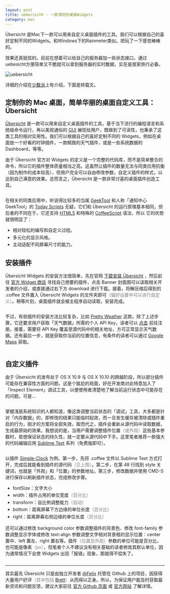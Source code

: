 ```yaml
---
layout: post
title: uebersicht - 一款漂亮的桌面Widgets
category: mac
---
```


Übersicht 是Mac下一款可以用来自定义桌面插件的工具。我们可以根据自己的喜好定制不同的Widgets。和Windows下的Rainmeter类似。把玩了一下感觉棒棒的。

效果还真挺炫的。目前在想着可以给自己的服务器加一些状态接口，通过uebesicht方便简单又干脆就可以拿到服务器的实时数据，实在是居家旅行必备。



![uebersicht](http://7vigrt.com1.z0.glb.clouddn.com/desktopScreenShot.png)

详细的介绍在[少数派](http://sspai.com/28020)上有介绍，下面是转载文。

## 定制你的 Mac 桌面，简单华丽的桌面自定义工具：Übersicht

<div class="clearfix typo content">
                            <p><a href="http://tracesof.net/uebersicht/" target="_blank">Übersicht</a>&nbsp;是一款可以用来自定义桌面插件的工具，基于当下流行的编程语言和系统级命令运行，再以美观通俗的 <a href="http://zh.wikipedia.org/zh/%E5%9B%BE%E5%BD%A2%E7%94%A8%E6%88%B7%E7%95%8C%E9%9D%A2" target="_blank">GUI</a>&nbsp;展现给用户，既做到了可读性，也秉承了这类工具的相对实用性。我们可以根据自己的喜好定制不同的 Widgets，例如在桌面放一个好看的时钟插件，一款精致的天气插件，或是一些系统数据的 Dashboard，等等。</p>
<p>由于 Übersicht 官方对 Widgets 的定义是一个完整的代码库，而不是简单整合的命令，所以它的插件整体质量相当之高。这虽然让插件的数量无法与同类应用抗衡（因为制作的成本较高），但用户完全可以自由修改参数，自定义插件的样式，以达到自己满意的效果。总而言之，Übersicht 是一款非常讨喜的桌面插件创造工具。</p>
<p style="text-align: center;"><a class="imagelightbox" href="http://cdn.sspai.com/attachment/thumbnail/2015/01/19/61691b7dfad35013aefc4055ecb73b52_mw_800_wm_1_wmp_3.jpg"><img class="lazy" alt="" src="http://cdn.sspai.com/attachment/thumbnail/2015/01/19/61691b7dfad35013aefc4055ecb73b52_mw_800_wm_1_wmp_3.jpg?q90" data-src="http://cdn.sspai.com/attachment/thumbnail/2015/01/19/61691b7dfad35013aefc4055ecb73b52_mw_800_wm_1_wmp_3.jpg?q90" style="opacity: 1;"></a></p>
<p>在相关的同类应用中，听说得比较多的当属 <a href="http://projects.tynsoe.org/en/geektool/" target="_blank">GeekTool</a>&nbsp;和人称「通知中心 GeekTool」的 <a href="../27662" target="_blank">Today Scripts</a>&nbsp;无疑，它们和 Übersicht 的运行原理基本相同，但后者的不同在于，它还支持 <a href="http://zh.wikipedia.org/zh/HTML5" target="_blank">HTML5</a>&nbsp;和特殊的 <a href="https://github.com/felixhageloh/uebersicht#readme" target="_blank">CoffeeScript</a>&nbsp;语法，所以 它的优势就很明显了：</p>
<ul>
<li><span style="line-height: 1.6;">相对轻松的编写和自定义过程。</span></li>
<li><span style="line-height: 1.6;">多元化的显示风格。</span></li>
<li><span style="line-height: 1.6;">主动适配不同屏幕尺寸的能力。</span></li>
</ul>
<h2>安装插件</h2>
<p>Übersicht Widgets 的安装方法很简单，先在官网&nbsp;<a href="http://tracesof.net/uebersicht/" target="_blank">下载安装 Übersicht</a>&nbsp;，然后前往&nbsp;<a href="http://tracesof.net/uebersicht-widgets/" target="_blank">官方 Widget 商店</a>&nbsp;寻找自己想要的插件，点击 Banner 封面图可以读取相关开发者的介绍，或直接通过右下方 download 进行下载。接着，将解压缩后得到的 .coffee 文件置入 Übersicht Widgets 的文件夹即可<span style="color: #808080;">（偏好设置中可以进行自定义）</span>。稍等片刻，桌面插件就会被主程序自动读取，安装完成。</p>
<p style="text-align: center;"><a class="imagelightbox" href="http://cdn.sspai.com/attachment/thumbnail/2015/01/19/36227647ea22131f99089d62076636ff_mw_800_wm_1_wmp_3.jpg"><img class="lazy" alt="" src="http://cdn.sspai.com/attachment/thumbnail/2015/01/19/36227647ea22131f99089d62076636ff_mw_800_wm_1_wmp_3.jpg?q90" data-src="http://cdn.sspai.com/attachment/thumbnail/2015/01/19/36227647ea22131f99089d62076636ff_mw_800_wm_1_wmp_3.jpg?q90" style="opacity: 1;"></a></p>
<p>不过，有些插件的安装方法比较复杂，比如 <a href="https://github.com/felixhageloh/uebersicht-widgets/tree/master/pretty-weather" target="_blank">Pretty Weather</a>&nbsp;这款。除了上述步骤，它还要求用户获取「天气数据」所需的个人 API Key，读者可以 <a href="https://developer.forecast.io/" target="_blank">点击</a>&nbsp;前往注册。接着，需要将 API Key 覆盖至源代码中的相关地址，方可正常显示天气数据。还有最后一步，就是获取你当前的位置信息，有条件的读者可以通过 <a href="https://www.google.com/maps" target="_blank">Google Maps</a>&nbsp;获取。</p>
<p style="text-align: center;"><a class="imagelightbox" href="http://cdn.sspai.com/attachment/thumbnail/2015/01/19/177cd29bb748af32cfbfb61869ffa6d3_mw_800_wm_1_wmp_3.jpg"><img class="lazy" alt="" src="http://cdn.sspai.com/attachment/thumbnail/2015/01/19/177cd29bb748af32cfbfb61869ffa6d3_mw_800_wm_1_wmp_3.jpg?q90" data-src="http://cdn.sspai.com/attachment/thumbnail/2015/01/19/177cd29bb748af32cfbfb61869ffa6d3_mw_800_wm_1_wmp_3.jpg?q90" style="opacity: 1;"></a></p>
<h2>自定义插件</h2>
<p>由于 Übersicht 的发布处于 OS X 10.9 与 OS X 10.10 的跨越阶段，所以部分插件可能存在兼容性方面的问题。这是个尴尬的局面，好在开发商对此特意加入了「Inspect Element」调试工具，以便使用者清楚地了解当前运行状态中可能存在的问题。可是...</p>
<p style="text-align: center;"><a class="imagelightbox" href="http://cdn.sspai.com/attachment/thumbnail/2015/01/19/91c82cbb7f45b89ffb409a4ad5a98eba_mw_800_wm_1_wmp_3.jpg"><img class="lazy" alt="" src="http://cdn.sspai.com/attachment/thumbnail/2015/01/19/91c82cbb7f45b89ffb409a4ad5a98eba_mw_800_wm_1_wmp_3.jpg?q90" data-src="http://cdn.sspai.com/attachment/thumbnail/2015/01/19/91c82cbb7f45b89ffb409a4ad5a98eba_mw_800_wm_1_wmp_3.jpg?q90" style="opacity: 1;"></a></p>
<p>掌握浅层系统知识的人都知道，像这类调整当前状态的「调试」工具，大多都是针对「内存数据」的，即修改的结果只能临时起效，而一旦发生缓存被清除或插件重启的行为，刚才的方案将全部失效，取而代之，插件会重新从源代码中读取数据，生成最原始的效果。我想说的是，当用户需要调整插件位置<span style="color: #808080;">（或外观）</span>这些基本参数时，若想保证状态的持久性，就一定要从源代码中下手。这里笔者推荐一款强大的代码编辑应用 <a href="http://www.sublimetext.com/" target="_blank">Sublime Text</a>&nbsp;系列（免费版即可）。</p>
<p style="text-align: center;"><a class="imagelightbox" href="http://cdn.sspai.com/attachment/thumbnail/2015/01/19/ea15b8cb6041d001ff284c42fc014d9a_mw_800_wm_1_wmp_3.jpg"><img class="lazy" alt="" src="http://cdn.sspai.com/attachment/thumbnail/2015/01/19/ea15b8cb6041d001ff284c42fc014d9a_mw_800_wm_1_wmp_3.jpg?q90" data-src="http://cdn.sspai.com/attachment/thumbnail/2015/01/19/ea15b8cb6041d001ff284c42fc014d9a_mw_800_wm_1_wmp_3.jpg?q90" style="opacity: 1;"></a></p>
<p>以插件 <a href="https://github.com/soberstadt/simple-clock-widget" target="_blank">Simple-Clock</a>&nbsp;为例。第一步，先将 .coffee 文件以 Sublime Text 方式打开，完成后就能看到插件的源代码<span style="color: #808080;">（见上图）</span>。第二步，在第 48 行找到 style 关键词，也就是「外观」和「位置」的参数地址。第三步，修改数据并使用 CMD-S 进行保存以刷新插件状态，完成修改步骤。</p>
<ul>
<li><span style="line-height: 1.6;">fontSize：文字大小</span></li>
<li><span style="line-height: 1.6;">width：插件占用的单位宽度<span style="color: #808080;">（百分比）</span></span></li>
<li><span style="line-height: 1.6;">transform：自比例调整能力<span style="color: #808080;">（自动）</span></span></li>
<li><span style="line-height: 1.6;">bottom：距离屏幕下方边缘的单位长度<span style="color: #808080;">（百分比）</span></span></li>
<li><span style="line-height: 1.6;">right：距离屏幕右侧边缘的单位长度<span style="color: #808080;">（百分比）</span></span></li>
</ul>
<p>还可以通过修改 background color 参数调整插件的背景色、修改 font-family 参数调整显示字体或修改 text-align 参数调整文字相对背景框的显示位置：center 置中、left 置左、right 置右等。插件<span style="color: #808080;">（位置及外观）</span>参数的单位可能是百分比，也可能是像素<span style="color: #808080;">（px）</span>，但笔者个人不建议没有相关基础的读者修改其默认单位，因为通常情况下会使 Widgets 出现「报错」现象，那就得不偿失了。</p>
<p style="text-align: center;"><a class="imagelightbox" href="http://cdn.sspai.com/attachment/thumbnail/2015/01/19/12150ec71b8fded2d9f968a7d62cb08b_mw_800_wm_1_wmp_3.jpg"><img class="lazy" alt="" src="http://cdn.sspai.com/attachment/thumbnail/2015/01/19/12150ec71b8fded2d9f968a7d62cb08b_mw_800_wm_1_wmp_3.jpg?q90" data-src="http://cdn.sspai.com/attachment/thumbnail/2015/01/19/12150ec71b8fded2d9f968a7d62cb08b_mw_800_wm_1_wmp_3.jpg?q90" style="opacity: 1;"></a></p>
<hr>
<p>其实最先 Übersicht 只是由独立开发者 <a href="https://github.com/felixhageloh" target="_blank">@Felix</a>&nbsp;托管在 Github 上的项目，因获得大量用户好评<span style="color: #808080;">（其中包括 <a href="http://brettterpstra.com/contact/" target="_blank">Brett</a>）</span>从而得以正身。所以，为保证用户能及时获取最新资讯和问题反馈，建议大家前往&nbsp;<a href="https://github.com/felixhageloh/uebersicht/issues?page=1" target="_blank">官方 Github 页面</a>&nbsp;或 <a href="http://tracesof.net/" target="_blank">官方网站</a>&nbsp;了解详情。</p>
                        </div>
